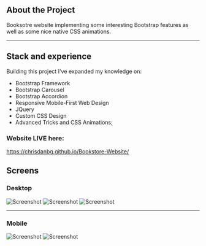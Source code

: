 ## About the Project
Booksotre website implementing some interesting Bootstrap features as well as some nice native CSS animations.
***

## Stack and experience
Building this project I've expanded my knowledge on:
 
 * Bootstrap Framework
 * Bootstrap Carousel
 * Bootstrap Accordion 
 * Responsive Mobile-First Web Design
 * JQuery
 * Custom CSS Design
 * Advanced Tricks and CSS Animations;

### Website LIVE here:
https://chrisdanbg.github.io/Bookstore-Website/

## Screens

### Desktop
![Screenshot](https://i.postimg.cc/52CDDmCP/Screenshot-2019-03-18-at-11-15-07.png)
![Screenshot](https://i.postimg.cc/Wzc7FM34/Screenshot-2019-03-18-at-11-15-14.png)
![Screenshot](https://i.postimg.cc/ht2MyzCC/Screenshot-2019-03-18-at-11-15-33.png)
***

### Mobile
![Screenshot](https://i.postimg.cc/fTj8dgYQ/Screenshot-2019-03-18-at-11-15-53.png)
![Screenshot](https://i.postimg.cc/j5g8DWfw/Screenshot-2019-03-18-at-11-16-05.png)


